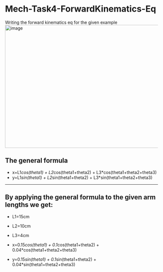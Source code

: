 # Mech-Task4-ForwardKinematics-Eq
Writing the forward kinematics eq for the given example 
<img width="1321" height="406" alt="image" src="https://github.com/user-attachments/assets/8d559aeb-3f29-4d7d-b24a-11a791ee1262" />


## The general formula
- x=L1*cos(theta1) + L2*cos(theta1+theta2) + L3*cos(theta1+theta2+theta3)
- y=L1*sin(theta1) + L2*sin(theta1+theta2) + L3*sin(theta1+theta2+theta3)
---
## By applying the general formula to the given arm lengths we get:
- L1=15cm
- L2=10cm
- L3=4cm

- x=0.15*cos(theta1) + 0.1*cos(theta1+theta2) + 0.04*cos(theta1+theta2+theta3)
- y=0.15*sin(theta1) + 0.1*sin(theta1+theta2) + 0.04*sin(theta1+theta2+theta3)
